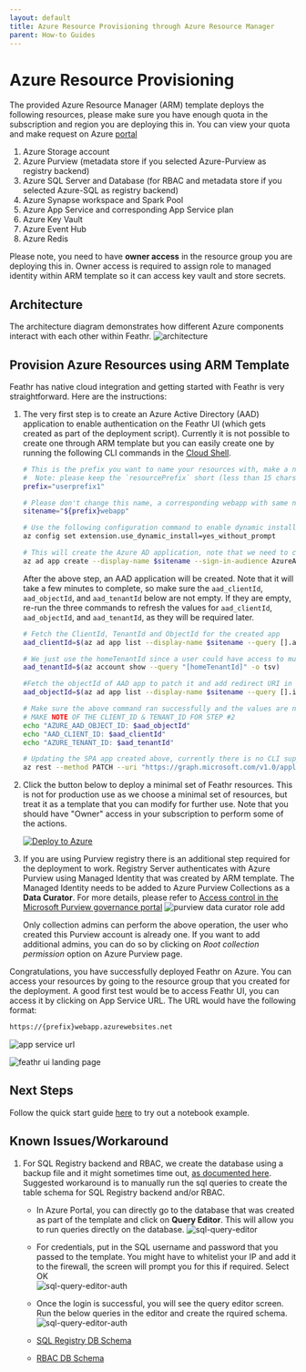 ```yaml
---
layout: default
title: Azure Resource Provisioning through Azure Resource Manager
parent: How-to Guides
---
```


# Azure Resource Provisioning

The provided Azure Resource Manager (ARM) template deploys the following resources, please make sure you have enough quota in the subscription and region you are deploying this in. You can view your quota and make request on Azure [portal](https://ms.portal.azure.com/#view/Microsoft_Azure_Capacity/QuotaMenuBlade/~/overview)

1. Azure Storage account
2. Azure Purview (metadata store if you selected Azure-Purview as registry backend)
3. Azure SQL Server and Database (for RBAC and metadata store if you selected Azure-SQL as registry backend)
4. Azure Synapse workspace and Spark Pool
5. Azure App Service and corresponding App Service plan
6. Azure Key Vault
7. Azure Event Hub
8. Azure Redis

Please note, you need to have **owner access** in the resource group you are deploying this in. Owner access is required to assign role to managed identity within ARM template so it can access key vault and store secrets.

## Architecture

The architecture diagram demonstrates how different Azure components interact with each other within Feathr.
![architecture](../images/architecture.png)

## Provision Azure Resources using ARM Template

Feathr has native cloud integration and getting started with Feathr is very straightforward. Here are the instructions:

1. The very first step is to create an Azure Active Directory (AAD) application to enable authentication on the Feathr UI (which gets created as part of the deployment script). Currently it is not possible to create one through ARM template but you can easily create one by running the following CLI commands in the [Cloud Shell](https://shell.azure.com/bash).

   ```bash
   # This is the prefix you want to name your resources with, make a note of it, you will need it during deployment.
   #  Note: please keep the `resourcePrefix` short (less than 15 chars), since some of the Azure resources need the full name to be less than 24 characters. Only lowercase alphanumeric characters are allowed for resource prefix.
   prefix="userprefix1"

   # Please don't change this name, a corresponding webapp with same name gets created in subsequent steps.
   sitename="${prefix}webapp"

   # Use the following configuration command to enable dynamic install of az extensions without a prompt. This is required for the az account command group used in the following steps.
   az config set extension.use_dynamic_install=yes_without_prompt

   # This will create the Azure AD application, note that we need to create an AAD app of platform type Single Page Application(SPA). By default passing the redirect-uris with create command creates an app of type web. Setting Sign in audience to AzureADMyOrg limits the application access to just your tenant.
   az ad app create --display-name $sitename --sign-in-audience AzureADMyOrg --web-home-page-url "https://$sitename.azurewebsites.net" --enable-id-token-issuance true
   ```

   After the above step, an AAD application will be created. Note that it will take a few minutes to complete, so make sure the `aad_clientId`, `aad_objectId`, and `aad_tenantId` below are not empty. If they are empty, re-run the three commands to refresh the values for `aad_clientId`, `aad_objectId`, and `aad_tenantId`, as they will be required later.

   ```bash
   # Fetch the ClientId, TenantId and ObjectId for the created app
   aad_clientId=$(az ad app list --display-name $sitename --query [].appId -o tsv)

   # We just use the homeTenantId since a user could have access to multiple tenants
   aad_tenantId=$(az account show --query "[homeTenantId]" -o tsv)

   #Fetch the objectId of AAD app to patch it and add redirect URI in next step.
   aad_objectId=$(az ad app list --display-name $sitename --query [].id -o tsv)

   # Make sure the above command ran successfully and the values are not empty. If they are empty, re-run the above commands as the app creation could take some time.
   # MAKE NOTE OF THE CLIENT_ID & TENANT_ID FOR STEP #2
   echo "AZURE_AAD_OBJECT_ID: $aad_objectId"
   echo "AAD_CLIENT_ID: $aad_clientId"
   echo "AZURE_TENANT_ID: $aad_tenantId"

   # Updating the SPA app created above, currently there is no CLI support to add redirectUris to a SPA, so we have to patch manually via az rest
   az rest --method PATCH --uri "https://graph.microsoft.com/v1.0/applications/$aad_objectId" --headers "Content-Type=application/json" --body "{spa:{redirectUris:['https://$sitename.azurewebsites.net']}}"
   ```

2. Click the button below to deploy a minimal set of Feathr resources. This is not for production use as we choose a minimal set of resources, but treat it as a template that you can modify for further use. Note that you should have "Owner" access in your subscription to perform some of the actions.

   [![Deploy to Azure](https://aka.ms/deploytoazurebutton)](https://portal.azure.com/#create/Microsoft.Template/uri/https%3A%2F%2Fraw.githubusercontent.com%2Flinkedin%2Ffeathr%2Fmain%2Fdocs%2Fhow-to-guides%2Fazure_resource_provision.json)

3. If you are using Purview registry there is an additional step required for the deployment to work. Registry Server authenticates with Azure Purview using Managed Identity that was created by ARM template. The Managed Identity needs to be added to Azure Purview Collections as a **Data Curator**. For more details, please refer to [Access control in the Microsoft Purview governance portal](https://docs.microsoft.com/en-us/azure/purview/catalog-permissions)
   ![purview data curator role add](../images/purview_permission_setting.png)

   Only collection admins can perform the above operation, the user who created this Purview account is already one. If you want to add additional admins, you can do so by clicking on _Root collection permission_ option on Azure Purview page.

Congratulations, you have successfully deployed Feathr on Azure. You can access your resources by going to the resource group that you created for the deployment. A good first test would be to access Feathr UI, you can access it by clicking on App Service URL. The URL would have the following format:

```bash
https://{prefix}webapp.azurewebsites.net
```

![app service url](../images/app-service-url.png)

![feathr ui landing page](../images/feathr-ui-landingpage.png)

## Next Steps

Follow the quick start guide [here](https://linkedin.github.io/feathr/quickstart_synapse.html) to try out a notebook example.

## Known Issues/Workaround

1. For SQL Registry backend and RBAC, we create the database using a backup file and it might sometimes time out, [as documented here](https://docs.microsoft.com/en-us/azure/azure-sql/database/database-import-export-hang?view=azuresql). Suggested workaround is to manually run the sql queries to create the table schema for SQL Registry backend and/or RBAC.

   - In Azure Portal, you can directly go to the database that was created as part of the template and click on **Query Editor**.
     This will allow you to run queries directly on the database.
     ![sql-query-editor](../images/sqldb-query-editor.png)

   - For credentials, put in the SQL username and password that you passed to the template. You might have to whitelist your IP and add it to the firewall, the screen will prompt you for this if required. Select OK  
     ![sql-query-editor-auth](../images/sql-query-editor-auth.png)

   - Once the login is successful, you will see the query editor screen. Run the below queries in the editor and create the rquired schema.
     ![sql-query-editor-auth](../images/sql-query-editor-open.png)

   - [SQL Registry DB Schema](https://github.com/linkedin/feathr/blob/main/registry/sql-registry/scripts/schema.sql)

   - [RBAC DB Schema](https://github.com/linkedin/feathr/blob/main/registry/access_control/scripts/schema.sql)
